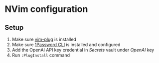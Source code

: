 # NVim configuration

## Setup

1. Make sure [vim-plug](https://github.com/junegunn/vim-plug) is installed
1. Make sure [1Password CLI](https://developer.1password.com/docs/cli/get-started/) is installed and configured
1. Add the OpenAI API key credential in *Secrets* vault under *OpenAI* key
1. Run `:PlugInstall` command

